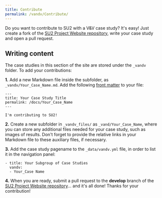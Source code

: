 ```yaml
---
title: Contribute
permalink: /vandv/Contribute/
---
```


Do you want to contribute to SU2 with a V&V case study? It's easy! Just create a fork of the [SU2 Project Website repository](https://github.com/su2code/su2code.github.io), write your case study and open a pull request. 

## Writing content

The case studies in this section of the site are stored under the `_vandv` folder. To add your contributions:

**1.** Add a new Markdown file inside the subfolder, as `_vandv/Your_Case_Name.md`. Add the following [front matter](https://jekyllrb.com/docs/frontmatter/) to your file:

```
---
title: Your Case Study Title
permalink: /docs/Your_Case_Name
---

I'm contributing to SU2!
```

**2.** Create a new subfolder in `_vandv_files/` as `_vand/Your_Case_Name`, where you can store any additional files needed for your case study, such as images of results. Don't forget to provide the relative links in your Markdown file to these auxiliary files, if necessary.

**3.** Add the case study pagename to the `_data/vandv.yml` file, in order to list it in the navigation panel:

```
- title: Your Subgroup of Case Studies 
  vandv:
  - Your_Case Name
```

**4.** When you are ready, submit a pull request to the **develop** branch of the [SU2 Project Website repository](https://github.com/su2code/su2code.github.io)... and it's all done! Thanks for your contribution!
